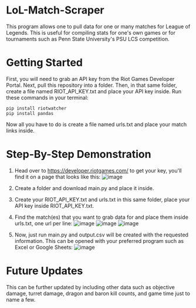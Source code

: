 # LoL-Match-Scraper
This program allows one to pull data for one or many matches for League of Legends. This is useful for compiling stats for one's own games or for tournaments such as Penn State University's PSU LCS competition.
# Getting Started
First, you will need to grab an API key from the Riot Games Developer Portal.
Next, pull this repository into a folder.
Then, in that same folder, create a file named RIOT_API_KEY.txt and place your API key inside.
Run these commands in your terminal:
```
pip install riotwatcher
pip install pandas
```
Now all you have to do is create a file named urls.txt and place your match links inside.

# Step-By-Step Demonstration
1. Head over to https://developer.riotgames.com/ to get your key, you'll find it on a page that looks like this:
![image](https://user-images.githubusercontent.com/46391291/125374677-7e8fa300-e355-11eb-9c4f-fe753f5e73c3.png)

2. Create a folder and download main.py and place it inside.
3. Create your RIOT_API_KEY.txt and urls.txt in this same folder, place your API key inside RIOT_API_KEY.txt.
4. Find the match(es) that you want to grab data for and place them inside urls.txt, one url per line:
![image](https://user-images.githubusercontent.com/46391291/125381059-41c9a900-e361-11eb-97b4-c9b359305fe6.png)
![image](https://user-images.githubusercontent.com/46391291/125381133-5f970e00-e361-11eb-80f9-71ef307bd89f.png)
![image](https://user-images.githubusercontent.com/46391291/125381054-3d04f500-e361-11eb-8ebd-78a5c90e2915.png)

4. Now, just run main.py and output.csv will be created with the requested information. This can be opened with your preferred program such as Excel or Google Sheets:
![image](https://user-images.githubusercontent.com/46391291/125381523-0ed3e500-e362-11eb-9362-bce6b9cda773.png)
# Future Updates
This can be further updated by including other data such as objective damage, turret damage, dragon and baron kill counts, and game time just to name a few.

